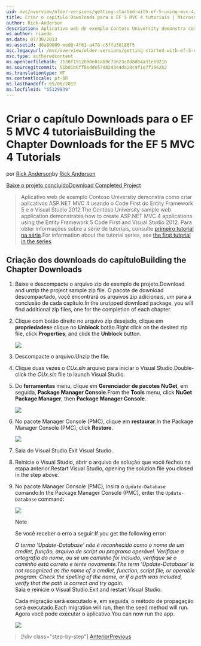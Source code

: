 ```yaml
---
uid: mvc/overview/older-versions/getting-started-with-ef-5-using-mvc-4/building-the-ef5-mvc4-chapter-downloads
title: Criar o capítulo Downloads para o EF 5 MVC 4 tutoriais | Microsoft Docs
author: Rick-Anderson
description: Aplicativo web de exemplo Contoso University demonstra como criar aplicativos ASP.NET MVC 4 usando o Code First do Entity Framework 5 e o Visual Studio...
ms.author: riande
ms.date: 07/30/2013
ms.assetid: d0a89089-eed8-4f61-a478-c5ffa30186f5
msc.legacyurl: /mvc/overview/older-versions/getting-started-with-ef-5-using-mvc-4/building-the-ef5-mvc4-chapter-downloads
msc.type: authoredcontent
ms.openlocfilehash: 1138f1512690e01a09c73623c0d8db4a31eb921b
ms.sourcegitcommit: 51b01b6ff8edde57d8243e4da28c9f1e7f1962b2
ms.translationtype: MT
ms.contentlocale: pt-BR
ms.lasthandoff: 05/06/2019
ms.locfileid: "65129839"
---
```

# <a name="building-the-chapter-downloads-for-the-ef-5-mvc-4-tutorials"></a><span data-ttu-id="cef44-103">Criar o capítulo Downloads para o EF 5 MVC 4 tutoriais</span><span class="sxs-lookup"><span data-stu-id="cef44-103">Building the Chapter Downloads for the EF 5 MVC 4 Tutorials</span></span>

<span data-ttu-id="cef44-104">por [Rick Anderson]((https://twitter.com/RickAndMSFT))</span><span class="sxs-lookup"><span data-stu-id="cef44-104">by [Rick Anderson]((https://twitter.com/RickAndMSFT))</span></span>

[<span data-ttu-id="cef44-105">Baixe o projeto concluído</span><span class="sxs-lookup"><span data-stu-id="cef44-105">Download Completed Project</span></span>](http://code.msdn.microsoft.com/Getting-Started-with-dd0e2ed8)

> <span data-ttu-id="cef44-106">Aplicativo web de exemplo Contoso University demonstra como criar aplicativos ASP.NET MVC 4 usando o Code First do Entity Framework 5 e o Visual Studio 2012.</span><span class="sxs-lookup"><span data-stu-id="cef44-106">The Contoso University sample web application demonstrates how to create ASP.NET MVC 4 applications using the Entity Framework 5 Code First and Visual Studio 2012.</span></span> <span data-ttu-id="cef44-107">Para obter informações sobre a série de tutoriais, consulte [primeiro tutorial na série](creating-an-entity-framework-data-model-for-an-asp-net-mvc-application.md).</span><span class="sxs-lookup"><span data-stu-id="cef44-107">For information about the tutorial series, see [the first tutorial in the series](creating-an-entity-framework-data-model-for-an-asp-net-mvc-application.md).</span></span>

## <a name="building-the-chapter-downloads"></a><span data-ttu-id="cef44-108">Criação dos downloads do capítulo</span><span class="sxs-lookup"><span data-stu-id="cef44-108">Building the Chapter Downloads</span></span>

1. <span data-ttu-id="cef44-109">Baixe e descompacte o arquivo zip de exemplo de projeto.</span><span class="sxs-lookup"><span data-stu-id="cef44-109">Download and unzip the  project sample zip file.</span></span> <span data-ttu-id="cef44-110">O pacote de download descompactado, você encontrará os arquivos zip adicionais, um para a conclusão de cada capítulo.</span><span class="sxs-lookup"><span data-stu-id="cef44-110">In the unzipped download package, you will find additional zip files, one for the completion of each chapter.</span></span>
2. <span data-ttu-id="cef44-111">Clique com botão direito no arquivo zip desejado, clique em **propriedades**e clique no **Unblock** botão.</span><span class="sxs-lookup"><span data-stu-id="cef44-111">Right click on the desired zip file, click **Properties**, and click the **Unblock** button.</span></span>  
  
    ![](building-the-ef5-mvc4-chapter-downloads/_static/image1.png)
3. <span data-ttu-id="cef44-112">Descompacte o arquivo.</span><span class="sxs-lookup"><span data-stu-id="cef44-112">Unzip the file.</span></span>
4. <span data-ttu-id="cef44-113">Clique duas vezes o *CUx.sln* arquivo para iniciar o Visual Studio.</span><span class="sxs-lookup"><span data-stu-id="cef44-113">Double-click the *CUx.sln* file to launch Visual Studio.</span></span>
5. <span data-ttu-id="cef44-114">Do **ferramentas** menu, clique em **Gerenciador de pacotes NuGet**, em seguida, **Package Manager Console**.</span><span class="sxs-lookup"><span data-stu-id="cef44-114">From the **Tools** menu, click **NuGet Package Manager**, then **Package Manager Console**.</span></span>  
  
    ![](building-the-ef5-mvc4-chapter-downloads/_static/image2.png)
6. <span data-ttu-id="cef44-115">No pacote Manager Console (PMC), clique em **restaurar**.</span><span class="sxs-lookup"><span data-stu-id="cef44-115">In the Package Manager Console (PMC), click **Restore**.</span></span>  
  
    ![](building-the-ef5-mvc4-chapter-downloads/_static/image3.png)
7. <span data-ttu-id="cef44-116">Saia do Visual Studio.</span><span class="sxs-lookup"><span data-stu-id="cef44-116">Exit Visual Studio.</span></span>
8. <span data-ttu-id="cef44-117">Reinicie o Visual Studio, abrir o arquivo de solução que você fechou na etapa anterior.</span><span class="sxs-lookup"><span data-stu-id="cef44-117">Restart Visual Studio, opening the solution file you closed in the step above.</span></span>
9. <span data-ttu-id="cef44-118">No pacote Manager Console (PMC), insira o `Update-Database` comando:</span><span class="sxs-lookup"><span data-stu-id="cef44-118">In the Package Manager Console (PMC), enter the `Update-Database` command:</span></span>  
  
    ![](building-the-ef5-mvc4-chapter-downloads/_static/image4.png)  

    > [!NOTE]
    > <span data-ttu-id="cef44-119">Se você receber o erro a seguir:</span><span class="sxs-lookup"><span data-stu-id="cef44-119">If you get the following error:</span></span>  
    >   
    >  <span data-ttu-id="cef44-120">*O termo 'Update-Database' não é reconhecido como o nome de um cmdlet, função, arquivo de script ou programa operável. Verifique a ortografia do nome, ou se um caminho foi incluído, verifique se o caminho está correto e tente novamente.*</span><span class="sxs-lookup"><span data-stu-id="cef44-120">*The term 'Update-Database' is not recognized as the name of a cmdlet, function, script file, or operable program. Check the spelling of the name, or if a path was included, verify that the path is correct and try again.*</span></span>  
    > <span data-ttu-id="cef44-121">Saia e reinicie o Visual Studio.</span><span class="sxs-lookup"><span data-stu-id="cef44-121">Exit and restart Visual Studio.</span></span>

    <span data-ttu-id="cef44-122">Cada migração será executado e, em seguida, o método de propagação será executado.</span><span class="sxs-lookup"><span data-stu-id="cef44-122">Each migration will run, then the seed method will run.</span></span> <span data-ttu-id="cef44-123">Agora você pode executar o aplicativo.</span><span class="sxs-lookup"><span data-stu-id="cef44-123">You can now run the app.</span></span>

    ![](building-the-ef5-mvc4-chapter-downloads/_static/image5.png)

> [!div class="step-by-step"]
> [<span data-ttu-id="cef44-124">Anterior</span><span class="sxs-lookup"><span data-stu-id="cef44-124">Previous</span></span>](advanced-entity-framework-scenarios-for-an-mvc-web-application.md)
